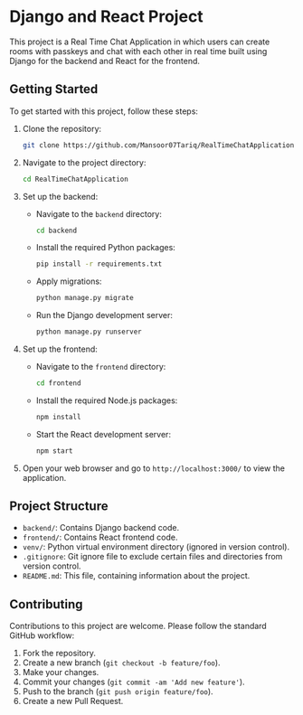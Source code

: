 # Django and React Project

This project is a Real Time Chat Application in which users can create rooms with passkeys and chat with each other in real time built using Django for the backend and React for the frontend.

## Getting Started

To get started with this project, follow these steps:

1. Clone the repository:

    ```bash
    git clone https://github.com/Mansoor07Tariq/RealTimeChatApplication.git
    ```

2. Navigate to the project directory:

    ```bash
    cd RealTimeChatApplication
    ```

3. Set up the backend:

    - Navigate to the `backend` directory:
    
        ```bash
        cd backend
        ```
        
    - Install the required Python packages:
    
        ```bash
        pip install -r requirements.txt
        ```
        
    - Apply migrations:
    
        ```bash
        python manage.py migrate
        ```
        
    - Run the Django development server:
    
        ```bash
        python manage.py runserver
        ```

4. Set up the frontend:

    - Navigate to the `frontend` directory:
    
        ```bash
        cd frontend
        ```
        
    - Install the required Node.js packages:
    
        ```bash
        npm install
        ```
        
    - Start the React development server:
    
        ```bash
        npm start
        ```

5. Open your web browser and go to `http://localhost:3000/` to view the application.

## Project Structure

- `backend/`: Contains Django backend code.
- `frontend/`: Contains React frontend code.
- `venv/`: Python virtual environment directory (ignored in version control).
- `.gitignore`: Git ignore file to exclude certain files and directories from version control.
- `README.md`: This file, containing information about the project.

## Contributing

Contributions to this project are welcome. Please follow the standard GitHub workflow:

1. Fork the repository.
2. Create a new branch (`git checkout -b feature/foo`).
3. Make your changes.
4. Commit your changes (`git commit -am 'Add new feature'`).
5. Push to the branch (`git push origin feature/foo`).
6. Create a new Pull Request.